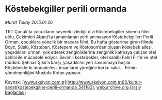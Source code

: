 # Köstebekgiller perili ormanda

*Murat Tokay 2015.01.26*

<div class="pNewsDetailMainContent" itemprop="articleBody">
 <p>
  TRT Çocuk’ta çocukların severek izlediği dizi Köstebekgiller sinema filmi oldu. Çekimleri Abant’ta tamamlanan yerli animasyon Köstebekgiller: Perili Orman, çocuklara yönelik bir macera filmi. Bu hafta gösterime giren filmde Boyo, Süslü, Kösteban, Köstepem ve Köstosun’dan oluşan köstebek ailesi, yaşadıkları ormanı yok ederek zenginliklerine zenginlik katmaya çalışan otel sahibi ile mücadele ediyor. Sevimli köstebekler, otel sahibi Fahri Fırfır ve otel müdürü Şehnaz Şıkır’a karşı, yaşadıkları yeri savunmaya başlar. Köstebeklerin mücadelesi, insanların yüreğine korku salar... Filmin yönetmenliğini Mustafa Kotan yapıyor.
 </p>
</div>


Kaynak: [www.aksiyon.com.tr](http://www.aksiyon.com.tr:80/kultur-sanat/kostebekgiller-perili-ormanda_541183), [web.archive.org (arşiv bağlantısı)](http://web.archive.org/web/20150408094526/http://www.aksiyon.com.tr:80/kultur-sanat/kostebekgiller-perili-ormanda_541183)
